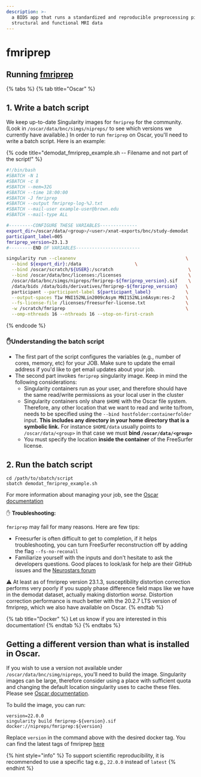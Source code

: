 ```yaml
---
description: >-
  a BIDS app that runs a standardized and reproducible preprocessing pipeline on
  structural and functional MRI data
---
```


# fmriprep

## Running [fmriprep](https://fmriprep.org/en/stable/)

{% tabs %}
{% tab title="Oscar" %}
## 1. Write a batch script

We keep up-to-date Singularity images for `fmriprep` for the community. (Look in `/oscar/data/bnc/simgs/nipreps/` to see which versions we currently have available.) In order to run `fmriprep` on Oscar, you'll need to write a batch script. Here is an example:

{% code title="demodat_fmriprep_example.sh -- Filename and not part of the script!" %}
```bash
#!/bin/bash
#SBATCH -N 1
#SBATCH -c 8
#SBATCH --mem=32G
#SBATCH --time 18:00:00
#SBATCH -J fmriprep
#SBATCH --output fmriprep-log-%J.txt
#SBATCH --mail-user example-user@brown.edu
#SBATCH --mail-type ALL

#---------CONFIGURE THESE VARIABLES--------------
export_dir=/oscar/data/<group>/<user>/xnat-exports/bnc/study-demodat
participant_label=005
fmriprep_version=23.1.3
#---------END OF VARIABLES------------------------

singularity run --cleanenv                                         \
  --bind ${export_dir}:/data                    \
  --bind /oscar/scratch/${USER}:/scratch                            \
  --bind /oscar/data/bnc/licenses:/licenses                         \
  /oscar/data/bnc/simgs/nipreps/fmriprep-${fmriprep_version}.sif    \
  /data/bids /data/bids/derivatives/fmriprep-${fmriprep_version}   \
  participant --participant-label ${participant_label}             \
  --output-spaces T1w MNI152NLin2009cAsym MNI152NLin6Asym:res-2    \
  --fs-license-file /licenses/freesurfer-license.txt               \
  -w /scratch/fmriprep                                             \
  --omp-nthreads 16 --nthreads 16 --stop-on-first-crash

```
{% endcode %}

### ✋Understanding the batch script

* The first part of the script configures the variables (e.g., number of cores, memory, etc) for your JOB. Make sure to update the email address if you'd like to get email updates about your job.
* The second part invokes `fmriprep` singularity image. Keep in mind the following considerations:
  * Singularity containers run as your user, and therefore should have the same read/write permissions as your local user in the cluster
  * Singularity containers only share  `$HOME` with the Oscar file system. Therefore, any other location that we want to read and write to/from, needs to be specified using the `--bind hostfolder:containerfolder` input. **This includes any directory in your home directory that is a symbolic link.** For instance `$HOME/data` usually points to  `/oscar/data/<group>` in that case we must **bind `/oscar/data/<group>`**
  * You must specify the location **inside the container** of the FreeSurfer license.

## 2. Run the batch script

```
cd /path/to/sbatch/script
sbatch demodat_fmriprep_example.sh
```

For more information about managing your job, see the [Oscar documentation](https://docs.ccv.brown.edu/oscar/submitting-jobs/managing-jobs)



✋ **Troubleshooting:**

`fmriprep` may fail for many reasons. Here are few tips:

* Freesurfer is often difficult to get to completion, if it helps troubleshooting, you can turn FreeSurfer reconstruction off by adding the flag `--fs-no-reconall`
* Familiarize yourself with the inputs and don't hesitate to ask the developers questions. Good places to look/ask for help are their GitHub issues and the [Neurostars forum](https://neurostars.org)

⚠️ At least as of fmriprep version 23.1.3, susceptibility distortion correction performs very poorly if you supply phase difference field maps like we have in the demodat dataset, actually making distortion _worse._ Distortion correction performance is much better with the 20.2.7 LTS version of fmriprep, which we also have available on Oscar.
{% endtab %}

{% tab title="Docker" %}
Let us know if you are interested in this documentation!
{% endtab %}
{% endtabs %}

## Getting a different version than what is installed in Oscar.

If you wish to use a version not available under `/oscar/data/bnc/simg/nipreps`, you'll need to build the image. Singularity images can be large, therefore consider using a place with sufficient quota and changing the default location singularity uses to cache these files. Please see [Oscar documentation](https://docs.ccv.brown.edu/oscar/singularity-containers/building-images).

To build the image, you can run:

```
version=22.0.0
singularity build fmriprep-${version}.sif docker://nipreps/fmriprep:${version}
```

Replace `version` in the command above with the desired docker tag. You can find the latest tags of fmriprep [here](https://hub.docker.com/r/nipreps/fmriprep/tags)

{% hint style="info" %}
&#x20;To support scientific reproducibility, it is recommended to use a specific tag e.g., `22.0.0` instead of `latest`&#x20;
{% endhint %}
